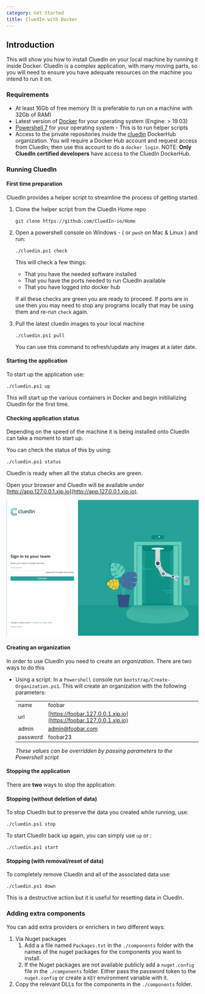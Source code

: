 ```yaml
---
category: Get Started
title: CluedIn with Docker
---
```


## Introduction

This will show you how to install CluedIn on your local machine by running it inside Docker. CluedIn is a complex application, with many moving parts, so you will need to ensure you have adequate resources on the machine you intend to run it on.

### Requirements

- At least 16Gb of free memory (It is preferable to run on a machine with 32Gb of RAM)
- Latest version of [Docker](https://docs.docker.com/get-docker/) for your operating system  (Engine: > 19.03)
- [Powershell 7](https://github.com/PowerShell/PowerShell) for your operating system - This is to run helper scripts
- Access to the private repositories inside the [cluedin](https://hub.docker.com/u/cluedin/) DockerHub organization. You will require a Docker Hub account and request access from CluedIn; then use this account to do a ```docker login```.
    NOTE: **Only CluedIn certified developers** have access to the CluedIn DockerHub.

### Running CluedIn

#### First time preparation

CluedIn provides a helper script to streamline the process of getting started.

1. Clone the helper script from the CluedIn Home repo
    ```shell
    git clone https://github.com/CluedIn-io/Home
    ```

1. Open a powershell console on Windows - ( or `pwsh` on Mac & Linux ) and run:
    ```shell
    ./cluedin.ps1 check
    ```
    This will check a few things:
    * That you have the needed software installed
    * That you have the ports needed to run CluedIn available
    * That you have logged into docker hub

    If all these checks are green you are ready to proceed. If ports are in use then you may need to stop any programs locally that may be using them and re-run `check` again.

1. Pull the latest cluedin images to your local machine
    ```shell
    ./cluedin.ps1 pull
    ```
    You can use this command to refresh/update any images at a later date.

#### Starting the application

To start up the application use: 

```shell
./cluedin.ps1 up
```
This will start up the various containers in Docker and begin initilializing CluedIn for the first time.

#### Checking application status

Depending on the speed of the machine it is being installed onto CluedIn can take a moment to start up. 

You can check the status of this by using:
```shell
./cluedin.ps1 status
```

CluedIn is ready when all the status checks are green.

Open your browser and CluedIn will be available under [http://app.127.0.0.1.xip.io](http://app.127.0.0.1.xip.io).

![First screen](first-screen-app.PNG)

#### Creating an organization

In order to use CluedIn you need to create an *organization*. There are two ways to do this

- Using a script. In a `Powershell` console run `bootstrap/Create-Organization.ps1`. This will create an organization with the following parameters:

    |          |        |   
    |----------|--------|
    | name     | foobar |
    | url      | [https://foobar.127.0.0.1.xip.io](https://foobar.127.0.0.1.xip.io) |
    | admin    | admin@foobar.com |
    | password | foobar23 |

    *These values can be overridden by passing parameters to the Powershell script*

#### Stopping the application

There are **two** ways to stop the application:

#### Stopping (without deletion of data)

To stop CluedIn but to preserve the data you created while running, use:

```shell
./cluedin.ps1 stop
```

To start CluedIn back up again, you can simply use `up` or :

```shell
./cluedin.ps1 start
```

#### Stopping (with removal/reset of data)

To completely remove CluedIn and all of the associated data use:

```shell
./cluedin.ps1 down
```

This is a destructive action but it is useful for resetting data in CluedIn.

### Adding extra components

You can add extra providers or enrichers in two different ways:

1. Via Nuget packages
    1. Add a a file named `Packages.txt` in the `./components` folder with the names of the nuget packages for the components you want to install.
    1. If the Nuget packages are not available publicly add a `nuget.config` file in the `./components` folder. Either pass the password token to the `nuget.config` or create a `KEY` environment variable with it.
1. Copy the relevant DLLs for the components in the `./components` folder.
